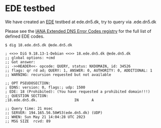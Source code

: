 # EDE testbed

We have created an [EDE](https://www.rfc-editor.org/rfc/rfc8914) testbed at ede.dn5.dk, try to query via <n>.ede.dn5.dk
  
Please see the [IANA Extended DNS Error Codes registry](https://www.iana.org/assignments/dns-parameters/dns-parameters.xhtml#extended-dns-error-codes) for the full list of defined EDE codes.
  
```text
$ dig 18.ede.dn5.dk @ede.dn5.dk

; <<>> DiG 9.18.13-1-Debian <<>> 18.ede.dn5.dk @ede.dn5.dk
;; global options: +cmd
;; Got answer:
;; ->>HEADER<<- opcode: QUERY, status: NXDOMAIN, id: 34526
;; flags: qr rd ad; QUERY: 1, ANSWER: 0, AUTHORITY: 0, ADDITIONAL: 1
;; WARNING: recursion requested but not available

;; OPT PSEUDOSECTION:
; EDNS: version: 0, flags:; udp: 1500
; EDE: 18 (Prohibited): (You have requested a prohibited domain!!!)
;; QUESTION SECTION:
;18.ede.dn5.dk.                 IN      A

;; Query time: 21 msec
;; SERVER: 194.165.56.50#53(ede.dn5.dk) (UDP)
;; WHEN: Sun May 21 14:04:28 UTC 2023
;; MSG SIZE  rcvd: 89
```
 
